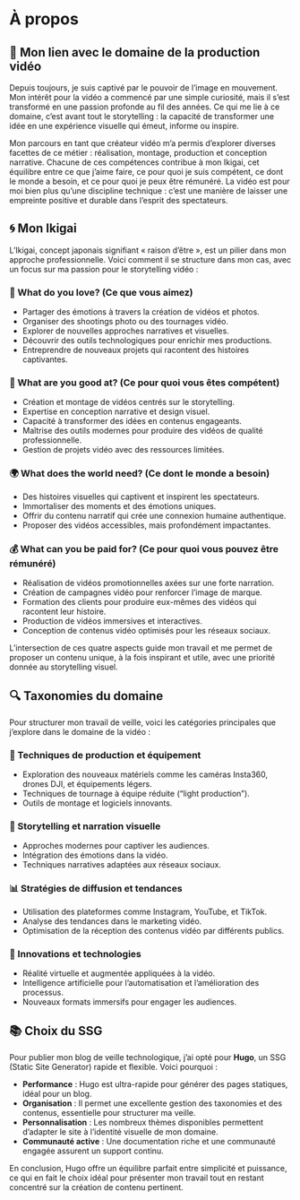 # À propos

## 🎥 Mon lien avec le domaine de la production vidéo

Depuis toujours, je suis captivé par le pouvoir de l’image en mouvement. Mon intérêt pour la vidéo a commencé par une simple curiosité, mais il s’est transformé en une passion profonde au fil des années. Ce qui me lie à ce domaine, c’est avant tout le storytelling : la capacité de transformer une idée en une expérience visuelle qui émeut, informe ou inspire. 

Mon parcours en tant que créateur vidéo m’a permis d’explorer diverses facettes de ce métier : réalisation, montage, production et conception narrative. Chacune de ces compétences contribue à mon Ikigai, cet équilibre entre ce que j’aime faire, ce pour quoi je suis compétent, ce dont le monde a besoin, et ce pour quoi je peux être rémunéré. La vidéo est pour moi bien plus qu’une discipline technique : c’est une manière de laisser une empreinte positive et durable dans l’esprit des spectateurs.

## 🌀 Mon Ikigai

L’Ikigai, concept japonais signifiant « raison d’être », est un pilier dans mon approche professionnelle. Voici comment il se structure dans mon cas, avec un focus sur ma passion pour le storytelling vidéo :

### 💚 What do you love? (Ce que vous aimez)
- Partager des émotions à travers la création de vidéos et photos.
- Organiser des shootings photo ou des tournages vidéo.
- Explorer de nouvelles approches narratives et visuelles.
- Découvrir des outils technologiques pour enrichir mes productions.
- Entreprendre de nouveaux projets qui racontent des histoires captivantes.

### 🧠 What are you good at? (Ce pour quoi vous êtes compétent)
- Création et montage de vidéos centrés sur le storytelling.
- Expertise en conception narrative et design visuel.
- Capacité à transformer des idées en contenus engageants.
- Maîtrise des outils modernes pour produire des vidéos de qualité professionnelle.
- Gestion de projets vidéo avec des ressources limitées.

### 🌍 What does the world need? (Ce dont le monde a besoin)
- Des histoires visuelles qui captivent et inspirent les spectateurs.
- Immortaliser des moments et des émotions uniques.
- Offrir du contenu narratif qui crée une connexion humaine authentique.
- Proposer des vidéos accessibles, mais profondément impactantes.

### 💰 What can you be paid for? (Ce pour quoi vous pouvez être rémunéré)
- Réalisation de vidéos promotionnelles axées sur une forte narration.
- Création de campagnes vidéo pour renforcer l’image de marque.
- Formation des clients pour produire eux-mêmes des vidéos qui racontent leur histoire.
- Production de vidéos immersives et interactives.
- Conception de contenus vidéo optimisés pour les réseaux sociaux.

L’intersection de ces quatre aspects guide mon travail et me permet de proposer un contenu unique, à la fois inspirant et utile, avec une priorité donnée au storytelling visuel.

## 🔍 Taxonomies du domaine

Pour structurer mon travail de veille, voici les catégories principales que j’explore dans le domaine de la vidéo :

### 🎥 Techniques de production et équipement
- Exploration des nouveaux matériels comme les caméras Insta360, drones DJI, et équipements légers.
- Techniques de tournage à équipe réduite (“light production”).
- Outils de montage et logiciels innovants.

### 🎨 Storytelling et narration visuelle
- Approches modernes pour captiver les audiences.
- Intégration des émotions dans la vidéo.
- Techniques narratives adaptées aux réseaux sociaux.

### 📊 Stratégies de diffusion et tendances
- Utilisation des plateformes comme Instagram, YouTube, et TikTok.
- Analyse des tendances dans le marketing vidéo.
- Optimisation de la réception des contenus vidéo par différents publics.

### 🔄 Innovations et technologies
- Réalité virtuelle et augmentée appliquées à la vidéo.
- Intelligence artificielle pour l’automatisation et l’amélioration des processus.
- Nouveaux formats immersifs pour engager les audiences.

## 📚 Choix du SSG

Pour publier mon blog de veille technologique, j’ai opté pour **Hugo**, un SSG (Static Site Generator) rapide et flexible. Voici pourquoi :

- **Performance** : Hugo est ultra-rapide pour générer des pages statiques, idéal pour un blog.
- **Organisation** : Il permet une excellente gestion des taxonomies et des contenus, essentielle pour structurer ma veille.
- **Personnalisation** : Les nombreux thèmes disponibles permettent d’adapter le site à l’identité visuelle de mon domaine.
- **Communauté active** : Une documentation riche et une communauté engagée assurent un support continu.

En conclusion, Hugo offre un équilibre parfait entre simplicité et puissance, ce qui en fait le choix idéal pour présenter mon travail tout en restant concentré sur la création de contenu pertinent.

